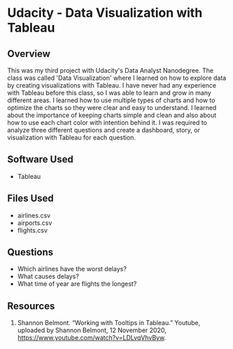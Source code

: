 # Udacity - Data Visualization with Tableau
## Overview
This was my third project with Udacity's Data Analyst Nanodegree. The class was called 'Data Visualization' where I learned on how to explore data by 
creating visualizations with Tableau. I have never had any experience with Tableau before this class, so I was able to learn and grow in many different 
areas. I learned how to use multiple types of charts and how to optimize the charts so they were clear and easy to understand. I learned about the 
importance of keeping charts simple and clean and also about how to use each chart color with intention behind it. I was required to analyze three 
different questions and create a dashboard, story, or visualization with Tableau for each question.

## Software Used
- Tableau

## Files Used
- airlines.csv
- airports.csv
- flights.csv

## Questions
- Which airlines have the worst delays?
- What causes delays?
- What time of year are flights the longest?

## Resources
1. Shannon Belmont. “Working with Tooltips in Tableau.” Youtube, uploaded by Shannon Belmont, 12 November 2020, https://www.youtube.com/watch?v=LDLvqVhvByw.
